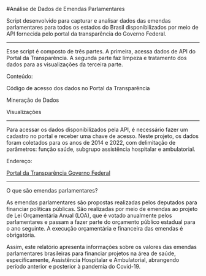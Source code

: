 #Análise de Dados de Emendas Parlamentares


Script desenvolvido para capturar e analisar dados das emendas parlamentares para todos os estados do Brasil disponibilizados por meio de API fornecida pelo portal da transparência do Governo Federal.
____________________________________________________________

Esse script é composto de três partes. A primeira, acessa dados de API do Portal da Transparência. A segunda parte faz limpeza e tratamento dos dados para as visualizações da terceira parte.

Conteúdo:

Código de acesso dos dados no Portal da Transparência

Mineração de Dados

Visualizações

____________________________________________________________

Para acessar os dados disponibilizados pela API, é necessário fazer um cadastro no portal e receber uma chave de acesso.
Neste projeto, os dados foram coletados para os anos de 2014 e 2022, com delimitação de parâmetros: função saúde, subgrupo assistência hospitalar e ambulatorial.

Endereço:

[Portal da Transparência Governo Federal](https://portaldatransparencia.gov.br/)

____________________________________________________________

O que são emendas parlamentares?

As emendas parlamentares são propostas realizadas pelos deputados para financiar políticas públicas. São realizadas por meio de emendas ao projeto de Lei Orçamentária Anual (LOA), que é votado anualmente pelos parlamentares e passam a fazer parte do orçamento público estadual para o ano seguinte. A execução orçamentária e financeira das emendas é obrigatória.

Assim, este relatório apresenta informações sobre os valores das emendas parlamentares brasileiras para financiar projetos na área de saúde, especificamente, Assistência Hospitalar e Ambulatorial, abrangendo período anterior e posterior à pandemia do Covid-19.
